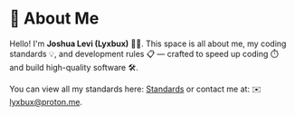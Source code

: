# 📌 About Me
Hello! I'm **Joshua Levi (Lyxbux)** 👨‍💻. This space is all about me, my coding standards 💡, and development rules 📋 — crafted to speed up coding ⏱️ and build high-quality software 🛠️.

You can view all my standards here: [Standards](Standards/README.md "Standards") or contact me at: ✉️ [lyxbux@proton.me](mailto:lyxbux@proton.me "lyxbux@proton.me").